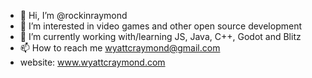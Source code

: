 - 👋 Hi, I’m @rockinraymond
- 👀 I’m interested in video games and other open source development
- 🌱 I’m currently working with/learning JS, Java, C++, Godot and Blitz
- 📫 How to reach me wyattcraymond@gmail.com
- website: www.wyattcraymond.com 

<!---
rockinraymond/rockinraymond is a ✨ special ✨ repository because its `README.md` (this file) appears on your GitHub profile.
You can click the Preview link to take a look at your changes.
--->
